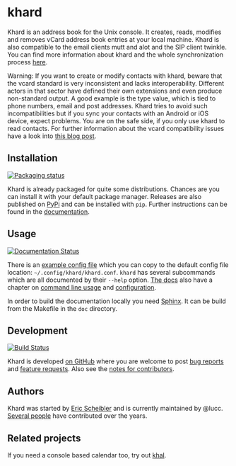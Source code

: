 khard
=====

Khard is an address book for the Unix console. It creates, reads, modifies and
removes vCard address book entries at your local machine. Khard is also
compatible to the email clients mutt and alot and the SIP client twinkle. You
can find more information about khard and the whole synchronization process
[here][blog].

Warning: If you want to create or modify contacts with khard, beware that the
vcard standard is very inconsistent and lacks interoperability. Different
actors in that sector have defined their own extensions and even produce
non-standard output. A good example is the type value, which is tied to phone
numbers, email and post addresses. Khard tries to avoid such incompatibilities
but if you sync your contacts with an Android or iOS device, expect problems.
You are on the safe side, if you only use khard to read contacts. For further
information about the vcard compatibility issues have a look into [this blog
post][sad].

Installation
------------

[![Packaging status][repos-badge]][repos]

Khard is already packaged for quite some distributions.  Chances are you can
install it with your default package manager.  Releases are also published on
[PyPi](https://pypi.org/project/khard/) and can be installed with `pip`.
Further instructions can be found in the
[documentation](https://khard.readthedocs.io/en/latest/#installation).

Usage
-----

[![Documentation Status][docs-badge]][docs]

There is an [example config file](doc/source/examples/khard.conf.example) which
you can copy to the default config file location: `~/.config/khard/khard.conf`.
`khard` has several subcommands which are all documented by their `--help`
option. [The docs][docs] also have a chapter on [command line
usage](https://khard.readthedocs.io/en/latest/commandline.html) and
[configuration](https://khard.readthedocs.io/en/latest/#configuration).

In order to build the documentation locally you need
[Sphinx](https://www.sphinx-doc.org/).  It can be build from the Makefile in
the `doc` directory.

Development
-----------

[![Build Status][travis-badge]][travis]

Khard is developed [on GitHub](https://github.com/scheibler/khard) where you
are welcome to post [bug reports](https://github.com/scheibler/khard/issues)
and [feature requests](https://github.com/scheibler/khard/pulls).  Also see the
[notes for contributors](CONTRIBUTING.rst).

Authors
-------

Khard was started by [Eric Scheibler](http://eric-scheibler.de) and is
currently maintained by @lucc.  [Several
people](https://github.com/scheibler/khard/graphs/contributors) have
contributed over the years.

Related projects
----------------

If you need a console based calendar too, try out
[khal](https://github.com/geier/khal).

  [blog]: http://eric-scheibler.de/en/blog/2014/10/Sync-calendars-and-address-books-between-Linux-and-Android/
  [sad]: http://alessandrorossini.org/2012/11/15/the-sad-story-of-the-vcard-format-and-its-lack-of-interoperability/
  [repos]: https://repology.org/project/khard/versions
  [repos-badge]: https://repology.org/badge/tiny-repos/khard.svg
  [docs]: https://khard.readthedocs.io/en/latest/
  [docs-badge]: https://readthedocs.org/projects/khard/badge/?version=latest
  [travis]: https://travis-ci.org/scheibler/khard
  [travis-badge]: https://travis-ci.org/scheibler/khard.svg?branch=develop
